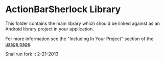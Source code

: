 ActionBarSherlock Library
=========================

This folder contains the main library which should be linked against as an
Android library project in your application.

For more information see the "Including In Your Project" section of the
[usage page][1].


Snailrun fork it 2-21-2013



 [1]: http://actionbarsherlock.com/usage.html
